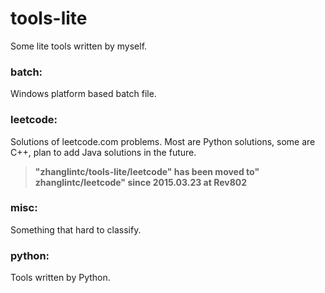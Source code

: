 tools-lite
==========

Some lite tools written by myself.

### batch:
Windows platform based batch file.

### leetcode:
Solutions of leetcode.com problems.
Most are Python solutions, some are C++,
plan to add Java solutions in the future.<br>
> **"zhanglintc/tools-lite/leetcode" has been moved to" zhanglintc/leetcode" since 2015.03.23 at Rev802**

### misc:
Something that hard to classify.

### python:
Tools written by Python.


